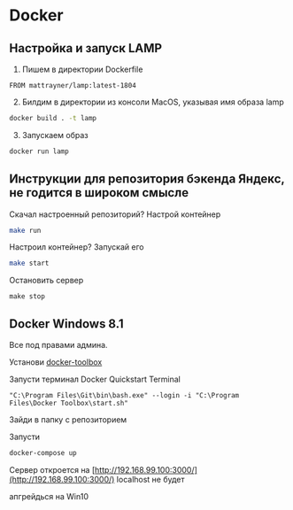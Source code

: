 # Docker

## Настройка и запуск LAMP

1. Пишем в директории Dockerfile

```docker
FROM mattrayner/lamp:latest-1804
```

2. Билдим в директории из консоли MacOS, указывая имя образа lamp

```zsh
docker build . -t lamp
```

3. Запускаем образ

```zsh
docker run lamp

```

## Инструкции для репозитория бэкенда Яндекс, не годится в широком смысле

Скачал настроенный репозиторий? Настрой контейнер

```sh
make run
```

Настроил контейнер? Запускай его

```sh
make start
```

Остановить сервер

```
make stop
```

## Docker Windows 8.1

Все под правами админа.

Установи [docker-toolbox](https://github.com/docker/toolbox/releases)

Запусти терминал Docker Quickstart Terminal

```
"C:\Program Files\Git\bin\bash.exe" --login -i "C:\Program Files\Docker Toolbox\start.sh"
```

Зайди в папку с репозиторием

Запусти

```sh
docker-compose up
```

Сервер откроется на [http://192.168.99.100:3000/](http://192.168.99.100:3000/)
localhost не будет

апгрейдься на Win10
